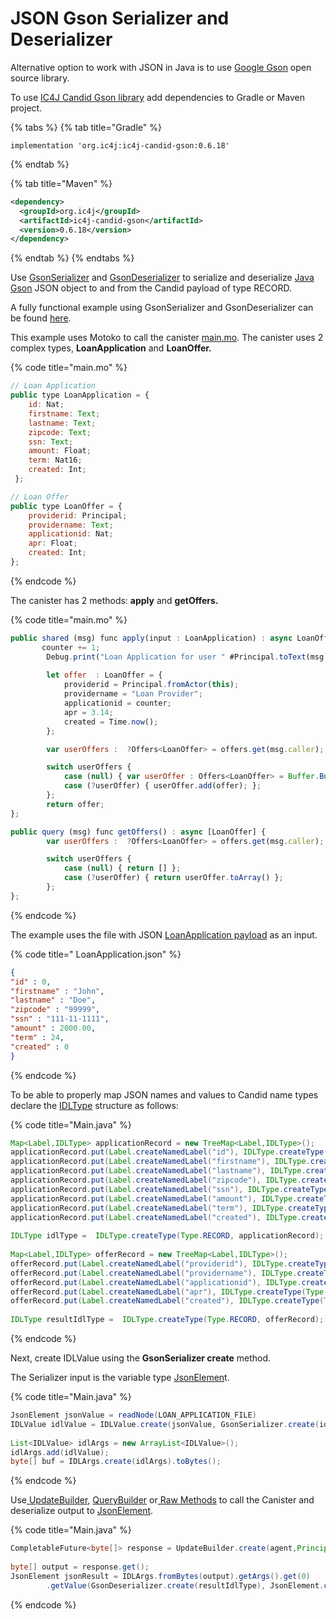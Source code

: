 # JSON Gson Serializer and Deserializer

Alternative option to work with JSON in Java is to use [Google Gson](https://github.com/google/gson) open source library.

To use [IC4J Candid Gson library](https://github.com/ic4j/ic4j-candid-gson) add dependencies to Gradle or Maven project.

{% tabs %}
{% tab title="Gradle" %}
```
implementation 'org.ic4j:ic4j-candid-gson:0.6.18'
```
{% endtab %}

{% tab title="Maven" %}
```xml
<dependency>
  <groupId>org.ic4j</groupId>
  <artifactId>ic4j-candid-gson</artifactId>
  <version>0.6.18</version>
</dependency>
```
{% endtab %}
{% endtabs %}

Use [GsonSerializer](https://github.com/ic4j/ic4j-candid-gson/blob/master/src/main/java/org/ic4j/candid/gson/GsonSerializer.java) and [GsonDeserializer](https://github.com/ic4j/ic4j-candid-gson/blob/master/src/main/java/org/ic4j/candid/gson/GsonDeserializer.java) to serialize and deserialize [Java Gson](https://github.com/google/gson) JSON object to and from the Candid payload of type RECORD.&#x20;

A fully functional example using GsonSerializer and GsonDeserializer can be found [here](https://github.com/ic4j/samples/tree/master/IC4JGsonSample).

This example uses Motoko to call the canister [main.mo](https://github.com/ic4j/samples/blob/master/IC4JGsonSample/src/main.mo). The canister uses 2 complex types, **LoanApplication** and **LoanOffer.**

{% code title="main.mo" %}
```javascript
// Loan Application
public type LoanApplication = {
    id: Nat;
    firstname: Text;
    lastname: Text;
    zipcode: Text;
    ssn: Text;
    amount: Float;
    term: Nat16;
    created: Int;
 };

// Loan Offer
public type LoanOffer = {
    providerid: Principal;
    providername: Text;
    applicationid: Nat;
    apr: Float;
    created: Int;
};
```
{% endcode %}

The canister has 2 methods:  **apply** and **getOffers.**

{% code title="main.mo" %}
```javascript
public shared (msg) func apply(input : LoanApplication) : async LoanOffer { 
       counter += 1;
        Debug.print("Loan Application for user " #Principal.toText(msg.caller));
        
        let offer  : LoanOffer = {
            providerid = Principal.fromActor(this);
            providername = "Loan Provider";
            applicationid = counter;
            apr = 3.14;
            created = Time.now();
        };

        var userOffers :  ?Offers<LoanOffer> = offers.get(msg.caller);

        switch userOffers {
            case (null) { var userOffer : Offers<LoanOffer> = Buffer.Buffer(0); userOffer.add(offer);  offers.put(msg.caller, userOffer)};
            case (?userOffer) { userOffer.add(offer); };
        };
        return offer;
};

public query (msg) func getOffers() : async [LoanOffer] {
        var userOffers :  ?Offers<LoanOffer> = offers.get(msg.caller);

        switch userOffers {
            case (null) { return [] };
            case (?userOffer) { return userOffer.toArray() };
        };
};
```
{% endcode %}

The example uses the file with JSON [LoanApplication payload](https://github.com/ic4j/samples/blob/master/IC4JGsonSample/src/resources/LoanApplication.json) as an input.&#x20;

{% code title=" LoanApplication.json" %}
```json
{
"id" : 0,
"firstname" : "John",
"lastname" : "Doe",
"zipcode" : "99999",
"ssn" : "111-11-1111",
"amount" : 2000.00,
"term" : 24,
"created" : 0
}
```
{% endcode %}

To be able to properly map JSON names and values to Candid name types declare the [IDLType](../use-idlargs.md#idltype) structure as follows:

{% code title="Main.java" %}
```java
Map<Label,IDLType> applicationRecord = new TreeMap<Label,IDLType>();
applicationRecord.put(Label.createNamedLabel("id"), IDLType.createType(Type.NAT));
applicationRecord.put(Label.createNamedLabel("firstname"), IDLType.createType(Type.TEXT));
applicationRecord.put(Label.createNamedLabel("lastname"), IDLType.createType(Type.TEXT));
applicationRecord.put(Label.createNamedLabel("zipcode"), IDLType.createType(Type.TEXT));
applicationRecord.put(Label.createNamedLabel("ssn"), IDLType.createType(Type.TEXT));		
applicationRecord.put(Label.createNamedLabel("amount"), IDLType.createType(Type.FLOAT64));
applicationRecord.put(Label.createNamedLabel("term"), IDLType.createType(Type.NAT16));
applicationRecord.put(Label.createNamedLabel("created"), IDLType.createType(Type.INT));
		
IDLType idlType =  IDLType.createType(Type.RECORD, applicationRecord);
		
Map<Label,IDLType> offerRecord = new TreeMap<Label,IDLType>();
offerRecord.put(Label.createNamedLabel("providerid"), IDLType.createType(Type.PRINCIPAL));
offerRecord.put(Label.createNamedLabel("providername"), IDLType.createType(Type.TEXT));
offerRecord.put(Label.createNamedLabel("applicationid"), IDLType.createType(Type.NAT));	
offerRecord.put(Label.createNamedLabel("apr"), IDLType.createType(Type.FLOAT64));		
offerRecord.put(Label.createNamedLabel("created"), IDLType.createType(Type.INT));
		
IDLType resultIdlType =  IDLType.createType(Type.RECORD, offerRecord);	
```
{% endcode %}

Next, create IDLValue using the **GsonSerializer create** method.&#x20;

The Serializer input is the variable type [JsonElemen](https://www.javadoc.io/doc/com.google.code.gson/gson/2.8.5/com/google/gson/JsonElement.html)t.

{% code title="Main.java" %}
```java
JsonElement jsonValue = readNode(LOAN_APPLICATION_FILE)		
IDLValue idlValue = IDLValue.create(jsonValue, GsonSerializer.create(idlType));
		
List<IDLValue> idlArgs = new ArrayList<IDLValue>();		
idlArgs.add(idlValue);
byte[] buf = IDLArgs.create(idlArgs).toBytes();
```
{% endcode %}

Use[ UpdateBuilder](../querybuilder-and-updatebuilder.md#updatebuilder), [QueryBuilder](../querybuilder-and-updatebuilder.md#querybuilder) or[ Raw Methods](../using-raw-methods.md) to call the Canister and deserialize output to [JsonElement](https://www.javadoc.io/doc/com.google.code.gson/gson/2.8.5/com/google/gson/JsonElement.html).&#x20;

{% code title="Main.java" %}
```java
CompletableFuture<byte[]> response = UpdateBuilder.create(agent,Principal.fromString(icCanister), "apply").arg(buf).callAndWait(Waiter.create(60, 5));
		
byte[] output = response.get();
JsonElement jsonResult = IDLArgs.fromBytes(output).getArgs().get(0)
		.getValue(GsonDeserializer.create(resultIdlType), JsonElement.class);

```
{% endcode %}
